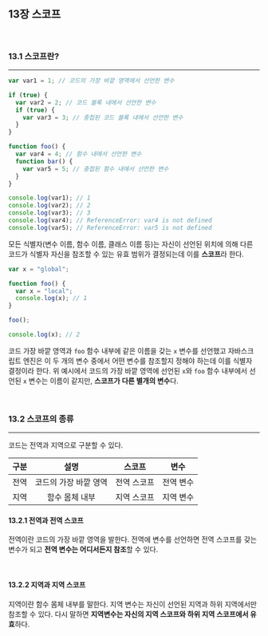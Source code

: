 ## 13장 스코프

<br>

### 13.1 스코프란?

---

```js
var var1 = 1; // 코드의 가장 바깥 영역에서 선언한 변수

if (true) {
  var var2 = 2; // 코드 블록 내에서 선언한 변수
  if (true) {
    var var3 = 3; // 중첩된 코드 블록 내에서 선언한 변수
  }
}

function foo() {
  var var4 = 4; // 함수 내에서 선언한 변수
  function bar() {
    var var5 = 5; // 중첩된 함수 내에서 선언한 변수
  }
}

console.log(var1); // 1
console.log(var2); // 2
console.log(var3); // 3
console.log(var4); // ReferenceError: var4 is not defined
console.log(var5); // ReferenceError: var5 is not defined
```

모든 식별자(변수 이름, 함수 이름, 클래스 이름 등)는 자신이 선언된 위치에 의해 다른 코드가 식별자 자신을 참조할 수 있는 유효 범위가 결정되는데 이를 **스코프**라 한다.

```js
var x = "global";

function foo() {
  var x = "local";
  console.log(x); // 1
}

foo();

console.log(x); // 2
```

코드 가장 바깥 영역과 `foo` 함수 내부에 같은 이름을 갖는 `x` 변수를 선언했고 자바스크립트 엔진은 이 두 개의 변수 중에서 어떤 변수를 참조할지 정해야 하는데 이를 식별자 결정이라 한다.
위 예시에서 코드의 가장 바깥 영역에 선언된 `x`와 `foo` 함수 내부에서 선언된 `x` 변수는 이름이 같지만, **스코프가 다른 별개의 변수**다.

<br>

### 13.2 스코프의 종류

---

코드는 전역과 지역으로 구분할 수 있다.

| 구분 |         설명          |   스코프    |   변수    |
| :--: | :-------------------: | :---------: | :-------: |
| 전역 | 코드의 가장 바깥 영역 | 전역 스코프 | 전역 변수 |
| 지역 |    함수 몸체 내부     | 지역 스코프 | 지역 변수 |

#### 13.2.1 전역과 전역 스코프

전역이란 코드의 가장 바깥 영역을 발한다. 전역에 변수를 선언하면 전역 스코프를 갖는 변수가 되고 **전역 변수는 어디서든지 참조**할 수 있다.

<br>

#### 13.2.2 지역과 지역 스코프

지역이란 함수 몸체 내부를 말한다. 지역 변수는 자신이 선언된 지역과 하위 지역에서만 참조할 수 있다. 다시 말하면 **지역변수는 자신의 지역 스코프와 하위 지역 스코프에서 유효**하다.
